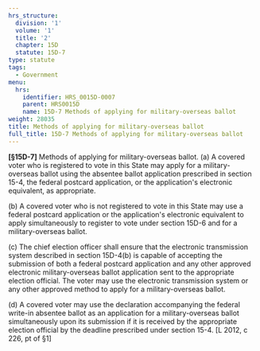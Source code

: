 ```yaml
---
hrs_structure:
  division: '1'
  volume: '1'
  title: '2'
  chapter: 15D
  statute: 15D-7
type: statute
tags:
  - Government
menu:
  hrs:
    identifier: HRS_0015D-0007
    parent: HRS0015D
    name: 15D-7 Methods of applying for military-overseas ballot
weight: 28035
title: Methods of applying for military-overseas ballot
full_title: 15D-7 Methods of applying for military-overseas ballot
---
```

**[§15D-**<a></a><a></a><a></a><a></a><a></a><a></a><a></a><a></a><a></a><a>**7]**</a><a></a><a></a><a></a><a></a> Methods of applying for military-overseas ballot. (a) A covered voter who is registered to vote in this State may apply for a military-overseas ballot using the absentee ballot application prescribed in section 15-4, the federal postcard application, or the application's electronic equivalent, as appropriate.

(b) A covered voter who is not registered to vote in this State may use a federal postcard application or the application's electronic equivalent to apply simultaneously to register to vote under section 15D-6 and for a military-overseas ballot.

(c) The chief election officer shall ensure that the electronic transmission system described in section 15D-4(b) is capable of accepting the submission of both a federal postcard application and any other approved electronic military-overseas ballot application sent to the appropriate election official. The voter may use the electronic transmission system or any other approved method to apply for a military-overseas ballot.

(d) A covered voter may use the declaration accompanying the federal write-in absentee ballot as an application for a military-overseas ballot simultaneously upon its submission if it is received by the appropriate election official by the deadline prescribed under section 15-4\. [L 2012, c 226, pt of §1]